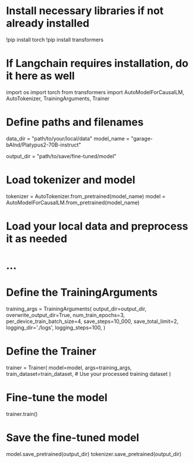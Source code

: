# Install necessary libraries if not already installed
!pip install torch
!pip install transformers
# If Langchain requires installation, do it here as well

import os
import torch
from transformers import AutoModelForCausalLM, AutoTokenizer, TrainingArguments, Trainer

# Define paths and filenames
data_dir = "path/to/your/local/data"
model_name = "garage-bAInd/Platypus2-70B-instruct"

output_dir = "path/to/save/fine-tuned/model"

# Load tokenizer and model
tokenizer = AutoTokenizer.from_pretrained(model_name)
model = AutoModelForCausalLM.from_pretrained(model_name)

# Load your local data and preprocess it as needed
# ...

# Define the TrainingArguments
training_args = TrainingArguments(
    output_dir=output_dir,
    overwrite_output_dir=True,
    num_train_epochs=3,
    per_device_train_batch_size=4,
    save_steps=10_000,
    save_total_limit=2,
    logging_dir='./logs',
    logging_steps=100,
)

# Define the Trainer
trainer = Trainer(
    model=model,
    args=training_args,
    train_dataset=train_dataset,  # Use your processed training dataset
)

# Fine-tune the model
trainer.train()

# Save the fine-tuned model
model.save_pretrained(output_dir)
tokenizer.save_pretrained(output_dir)
